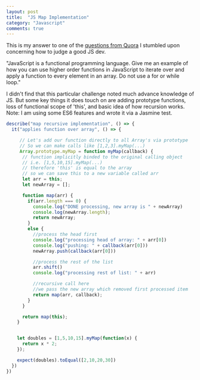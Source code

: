 ```yaml
---
layout: post
title:  "JS Map Implementation"
category: "Javascript"
comments: true
---
```

This is my answer to one of the [questions from Quora](https://www.quora.com/How-do-you-judge-a-good-JavaScript-developer-with-just-5-questions) I stumbled upon concerning how to judge a good JS dev.

"JavaScript is a functional programming language. Give me an example of how you can use higher order functions in JavaScript to iterate over and apply a function to every element in an array. Do not use a for or while loop."

I didn't find that this particular challenge noted much advance knowledge of JS. But some key things it does touch on are adding prototype functions, loss of functional scope of 'this', and basic idea of how recursion works. Note: I am using some ES6 features and wrote it via a Jasmine test.

```javascript
describe("map recursive implementation", () => {
  it("applies function over array", () => {

     // Let's add our function directly to all Array's via prototype
     // So we can make calls like [1,2,3].myMap(...)
     Array.prototype.myMap = function myMap(callback) {
      // function implicitly binded to the original calling object
      // i.e. [1,5,10,15].myMap(...)
      // therefore 'this' is equal to the array
      // so we can save this to a new variable called arr
      let arr = this;
      let newArray = [];

      function map(arr) {
        if(arr.length === 0) {
          console.log("DONE processing, new array is " + newArray)
          console.log(newArray.length);
          return newArray;
        }
        else {
          //process the head first
          console.log("processing head of array: " + arr[0])
          console.log("pushing: " + callback(arr[0]))
          newArray.push(callback(arr[0]))

          //process the rest of the list
          arr.shift()
          console.log("processing rest of list: " + arr)

          //recursive call here
          //we pass the new array which removed first processed item
          return map(arr, callback);
        }
      }

      return map(this);
    }


    let doubles = [1,5,10,15].myMap(function(x) {
      return x * 2;
    });

    expect(doubles).toEqual([2,10,20,30])
  })
})
```

